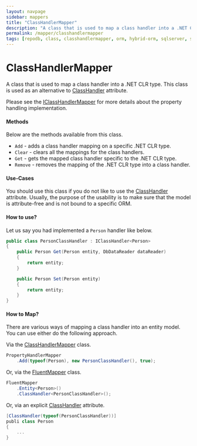 ```yaml
---
layout: navpage
sidebar: mappers
title: "ClassHandlerMapper"
description: "A class that is used to map a class handler into a .NET CLR type. This class is used as an alternative to ClassHandler attribute."
permalink: /mapper/classhandlermapper
tags: [repodb, class, classhandlermapper, orm, hybrid-orm, sqlserver, sqlite, mysql, postgresql]
---
```


# ClassHandlerMapper

A class that is used to map a class handler into a .NET CLR type. This class is used as an alternative to [ClassHandler](/attribute/classhandler) attribute.

Please see the [IClassHandlerMapper](/interface/iclasshandler) for more details about the property handling implementation.

#### Methods

Below are the methods available from this class.

- `Add` - adds a class handler mapping on a specific .NET CLR type.
- `Clear` - clears all the mappings for the class handlers.
- `Get` - gets the mapped class handler specific to the .NET CLR type.
- `Remove` - removes the mapping of the .NET CLR type into a class handler.

#### Use-Cases

You should use this class if you do not like to use the [ClassHandler](/attribute/classhandler) attribute. Usually, the purpose of the usability is to make sure that the model is attribute-free and is not bound to a specific ORM.

#### How to use?

Let us say you had implemented a `Person` handler like below.

```csharp
public class PersonClassHandler : IClassHandler<Person>
{
    public Person Get(Person entity, DbDataReader dataReader)
    {
        return entity;
    }

    public Person Set(Person entity)
    {
        return entity;
    }
}
```

#### How to Map?

There are various ways of mapping a class handler into an entity model. You can use either do the following approach.

Via the [ClassHandlerMapper](/mapper/classhandlermapper) class.

```csharp
PropertyHandlerMapper
    .Add(typeof(Person), new PersonClassHandler(), true);
```

Or, via the [FluentMapper](/mapper/fluentmapper) class.

```csharp
FluentMapper
    .Entity<Person>()
    .ClassHandler<PersonClassHandler>();
```

Or, via an explicit [ClassHandler](/attribute/classhandler) attribute.

```csharp
[ClassHandler(typeof(PersonClassHandler))]
publi class Person
{
    ...
}
```